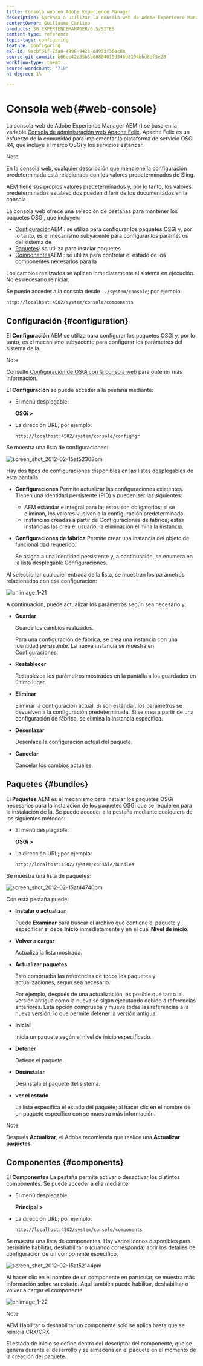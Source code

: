 ```yaml
---
title: Consola web en Adobe Experience Manager
description: Aprenda a utilizar la consola web de Adobe Experience Manager.
contentOwner: Guillaume Carlino
products: SG_EXPERIENCEMANAGER/6.5/SITES
content-type: reference
topic-tags: configuring
feature: Configuring
exl-id: 9acbf61f-73a8-4998-9421-dd933f30ac8a
source-git-commit: b66ec42c35b5b60804015d340b8194bbd6ef3e28
workflow-type: tm+mt
source-wordcount: '710'
ht-degree: 1%

---
```


# Consola web{#web-console}

La consola web de Adobe Experience Manager AEM () se basa en la variable [Consola de administración web Apache Felix](https://felix.apache.org/documentation/subprojects/apache-felix-web-console.html). Apache Felix es un esfuerzo de la comunidad para implementar la plataforma de servicio OSGi R4, que incluye el marco OSGi y los servicios estándar.

>[!NOTE]
>
>En la consola web, cualquier descripción que mencione la configuración predeterminada está relacionada con los valores predeterminados de Sling.
>
>AEM tiene sus propios valores predeterminados y, por lo tanto, los valores predeterminados establecidos pueden diferir de los documentados en la consola.

La consola web ofrece una selección de pestañas para mantener los paquetes OSGi, que incluyen:

* [Configuración](#configuration)AEM : se utiliza para configurar los paquetes OSGi y, por lo tanto, es el mecanismo subyacente para configurar los parámetros del sistema de
* [Paquetes](#bundles): se utiliza para instalar paquetes
* [Componentes](#components)AEM : se utiliza para controlar el estado de los componentes necesarios para la

Los cambios realizados se aplican inmediatamente al sistema en ejecución. No es necesario reiniciar.

Se puede acceder a la consola desde `../system/console`; por ejemplo:

`http://localhost:4502/system/console/components`

## Configuración {#configuration}

El **Configuración** AEM se utiliza para configurar los paquetes OSGi y, por lo tanto, es el mecanismo subyacente para configurar los parámetros del sistema de la.

>[!NOTE]
>
>Consulte [Configuración de OSGi con la consola web](/help/sites-deploying/configuring-osgi.md) para obtener más información.

El **Configuración** se puede acceder a la pestaña mediante:

* El menú desplegable:

  **OSGi >**

* La dirección URL; por ejemplo:

  `http://localhost:4502/system/console/configMgr`

Se muestra una lista de configuraciones:

![screen_shot_2012-02-15at52308pm](assets/screen_shot_2012-02-15at52308pm.png)

Hay dos tipos de configuraciones disponibles en las listas desplegables de esta pantalla:

* **Configuraciones**
Permite actualizar las configuraciones existentes. Tienen una identidad persistente (PID) y pueden ser las siguientes:

   * AEM estándar e integral para la; estos son obligatorios; si se eliminan, los valores vuelven a la configuración predeterminada.
   * instancias creadas a partir de Configuraciones de fábrica; estas instancias las crea el usuario, la eliminación elimina la instancia.

* **Configuraciones de fábrica**
Permite crear una instancia del objeto de funcionalidad requerido.

  Se asigna a una identidad persistente y, a continuación, se enumera en la lista desplegable Configuraciones.

Al seleccionar cualquier entrada de la lista, se muestran los parámetros relacionados con esa configuración:

![chlimage_1-21](assets/chlimage_1-21a.png)

A continuación, puede actualizar los parámetros según sea necesario y:

* **Guardar**

  Guarde los cambios realizados.

  Para una configuración de fábrica, se crea una instancia con una identidad persistente. La nueva instancia se muestra en Configuraciones.

* **Restablecer**

  Restablezca los parámetros mostrados en la pantalla a los guardados en último lugar.

* **Eliminar**

  Eliminar la configuración actual. Si son estándar, los parámetros se devuelven a la configuración predeterminada. Si se crea a partir de una configuración de fábrica, se elimina la instancia específica.

* **Desenlazar**

  Desenlace la configuración actual del paquete.

* **Cancelar**

  Cancelar los cambios actuales.

## Paquetes {#bundles}

El **Paquetes** AEM es el mecanismo para instalar los paquetes OSGi necesarios para la instalación de los paquetes OSGi que se requieren para la instalación de la. Se puede acceder a la pestaña mediante cualquiera de los siguientes métodos:

* El menú desplegable:

  **OSGi >**

* La dirección URL; por ejemplo:

  `http://localhost:4502/system/console/bundles`

Se muestra una lista de paquetes:

![screen_shot_2012-02-15at44740pm](assets/screen_shot_2012-02-15at44740pm.png)

Con esta pestaña puede:

* **Instalar o actualizar**

  Puede **Examinar** para buscar el archivo que contiene el paquete y especificar si debe **Inicio** inmediatamente y en el cual **Nivel de inicio**.

* **Volver a cargar**

  Actualiza la lista mostrada.

* **Actualizar paquetes**

  Esto comprueba las referencias de todos los paquetes y actualizaciones, según sea necesario.

  Por ejemplo, después de una actualización, es posible que tanto la versión antigua como la nueva se sigan ejecutando debido a referencias anteriores. Esta opción comprueba y mueve todas las referencias a la nueva versión, lo que permite detener la versión antigua.

* **Inicial**

  Inicia un paquete según el nivel de inicio especificado.

* **Detener**

  Detiene el paquete.

* **Desinstalar**

  Desinstala el paquete del sistema.

* **ver el estado**

  La lista especifica el estado del paquete; al hacer clic en el nombre de un paquete específico con se muestra más información.

>[!NOTE]
>
>Después **Actualizar**, el Adobe recomienda que realice una **Actualizar paquetes**.

## Componentes {#components}

El **Componentes** La pestaña permite activar o desactivar los distintos componentes. Se puede acceder a ella mediante:

* El menú desplegable:

  **Principal >**

* La dirección URL; por ejemplo:

  `http://localhost:4502/system/console/components`

Se muestra una lista de componentes. Hay varios iconos disponibles para permitirle habilitar, deshabilitar o (cuando corresponda) abrir los detalles de configuración de un componente específico.

![screen_shot_2012-02-15at52144pm](assets/screen_shot_2012-02-15at52144pm.png)

Al hacer clic en el nombre de un componente en particular, se muestra más información sobre su estado. Aquí también puede habilitar, deshabilitar o volver a cargar el componente.

![chlimage_1-22](assets/chlimage_1-22a.png)

>[!NOTE]
>
>AEM Habilitar o deshabilitar un componente solo se aplica hasta que se reinicia CRX/CRX
>
>El estado de inicio se define dentro del descriptor del componente, que se genera durante el desarrollo y se almacena en el paquete en el momento de la creación del paquete.
